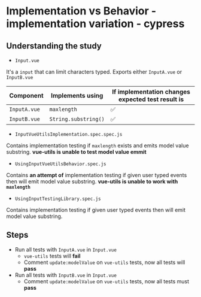 # Implementation vs Behavior - implementation variation - cypress

## Understanding the study

- `Input.vue`

It's a `input` that can limit characters typed. Exports either `InputA.vue` or `InputB.vue`

| Component    | Implements using     | If implementation changes expected test result is |
| ------------ | -------------------- | ------------------------------------------------- |
| `InputA.vue` | `maxlength`          | ✅                                                 |
| `InputB.vue` | `String.substring()` | ✅                                                 |


- `InputVueUtilsImplementation.spec.spec.js`

Contains implementation testing if `maxlength` exists and emits model value substring. **vue-utils is unable to test model value emmit**

- `UsingInputVueUtilsBehavior.spec.js`

Contains **an attempt of** implementation testing if given user typed events then will emit model value substring. **vue-utils is unable to work with `maxlength`**

- `UsingInputTestingLibrary.spec.js`

Contains implementation testing if given user typed events then will emit model value substring.

## Steps

- Run all tests with `InputA.vue` in `Input.vue`
  - `vue-utils` tests will **fail**
  - Comment `update:modelValue` on `vue-utils` tests, now all tests will **pass**
- Run all tests with `InputB.vue` in `Input.vue`
  - Comment `update:modelValue` on `vue-utils` tests, now all tests must **pass**